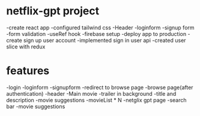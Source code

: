 # netflix-gpt project

-create react app
-configured tailwind css
-Header
-loginform
-signup form
-form validation
-useRef hook
-firebase setup
-deploy app to production
-create sign up user account
-implemented sign in user api
-created user slice with redux

# features

-login
-loginform
-signupform
-redirect to browse page
-browse page(after authentication)
-header
-Main movie
-trailer in background
-title and description
-movie suggestions
-movieList \* N
-netglix gpt page
-search bar
-movie suggestions
